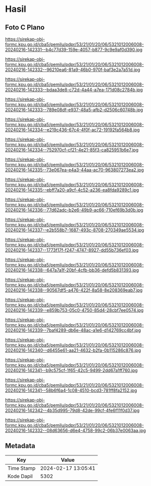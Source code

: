 # Hasil

## Foto C Plano

https://sirekap-obj-formc.kpu.go.id/cba5/pemilu/pdpr/53/21/01/20/06/5321012006008-20240216-142331--b4c77d39-159e-4057-b877-9c9e9af0d390.jpg

https://sirekap-obj-formc.kpu.go.id/cba5/pemilu/pdpr/53/21/01/20/06/5321012006008-20240216-142332--96210ea6-81a9-46b0-970f-baf3e2a7a51d.jpg

https://sirekap-obj-formc.kpu.go.id/cba5/pemilu/pdpr/53/21/01/20/06/5321012006008-20240216-142333--bdaa3de8-c72d-4a44-a7ea-171d08c2784b.jpg

https://sirekap-obj-formc.kpu.go.id/cba5/pemilu/pdpr/53/21/01/20/06/5321012006008-20240216-142333--789e08df-e937-48a5-afb2-d2506c60748b.jpg

https://sirekap-obj-formc.kpu.go.id/cba5/pemilu/pdpr/53/21/01/20/06/5321012006008-20240216-142334--e219c436-67c4-4f0f-ac72-19192fa564b8.jpg

https://sirekap-obj-formc.kpu.go.id/cba5/pemilu/pdpr/53/21/01/20/06/5321012006008-20240216-142334--752970cf-cf21-4e21-85f3-ca825951b6e7.jpg

https://sirekap-obj-formc.kpu.go.id/cba5/pemilu/pdpr/53/21/01/20/06/5321012006008-20240216-142335--73e067ea-e4a3-44aa-ac70-963807273ea2.jpg

https://sirekap-obj-formc.kpu.go.id/cba5/pemilu/pdpr/53/21/01/20/06/5321012006008-20240216-142335--ebff7a20-a9cf-4c52-a236-ea8fda9289c1.jpg

https://sirekap-obj-formc.kpu.go.id/cba5/pemilu/pdpr/53/21/01/20/06/5321012006008-20240216-142336--77d62adc-b2e6-49b9-ac66-710ef69b3d0b.jpg

https://sirekap-obj-formc.kpu.go.id/cba5/pemilu/pdpr/53/21/01/20/06/5321012006008-20240216-142337--e2b558b7-1687-493c-8708-270349ae5534.jpg

https://sirekap-obj-formc.kpu.go.id/cba5/pemilu/pdpr/53/21/01/20/06/5321012006008-20240216-142337--1773f17f-f247-4747-8927-dd55b736ef03.jpg

https://sirekap-obj-formc.kpu.go.id/cba5/pemilu/pdpr/53/21/01/20/06/5321012006008-20240216-142338--647a7a1f-20bf-4cfb-bb36-defd5b831393.jpg

https://sirekap-obj-formc.kpu.go.id/cba5/pemilu/pdpr/53/21/01/20/06/5321012006008-20240216-142338--90567df5-a476-422f-8a58-8e208369eab7.jpg

https://sirekap-obj-formc.kpu.go.id/cba5/pemilu/pdpr/53/21/01/20/06/5321012006008-20240216-142339--e859b753-05c0-4750-85d4-28cbf7ee0574.jpg

https://sirekap-obj-formc.kpu.go.id/cba5/pemilu/pdpr/53/21/01/20/06/5321012006008-20240216-142339--7baf4289-db6e-48ac-a1e6-d142769cc4bf.jpg

https://sirekap-obj-formc.kpu.go.id/cba5/pemilu/pdpr/53/21/01/20/06/5321012006008-20240216-142340--d6455e61-aa21-4632-b2fa-0b115286c876.jpg

https://sirekap-obj-formc.kpu.go.id/cba5/pemilu/pdpr/53/21/01/20/06/5321012006008-20240216-142341--b9c575cf-1f65-42c5-9499-2dd67a1ff760.jpg

https://sirekap-obj-formc.kpu.go.id/cba5/pemilu/pdpr/53/21/01/20/06/5321012006008-20240216-142341--58b6f6a4-1c08-4510-bcd3-781ff8fa2152.jpg

https://sirekap-obj-formc.kpu.go.id/cba5/pemilu/pdpr/53/21/01/20/06/5321012006008-20240216-142342--4b35d995-79d8-42de-99cf-4fe6f11f0d37.jpg

https://sirekap-obj-formc.kpu.go.id/cba5/pemilu/pdpr/53/21/01/20/06/5321012006008-20240216-142332--08d63656-d6e4-4758-99c2-06b37e0063aa.jpg


## Metadata

| Key        | Value               |
| ---------- | ------------------- |
| Time Stamp | 2024-02-17 13:05:41 |
| Kode Dapil | 5302                |



